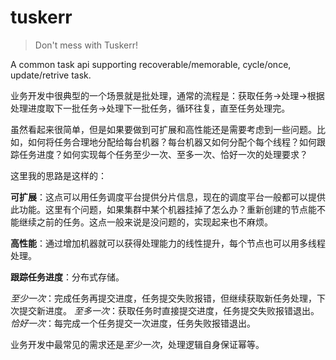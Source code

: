 # tuskerr

>Don't mess with Tuskerr!

A common task api supporting recoverable/memorable, cycle/once, update/retrive task.

业务开发中很典型的一个场景就是批处理，通常的流程是：获取任务->处理->根据处理进度取下一批任务->处理下一批任务，循环往复，直至任务处理完。

虽然看起来很简单，但是如果要做到可扩展和高性能还是需要考虑到一些问题。比如，如何将任务合理地分配给每台机器？每台机器又如何分配个每个线程？如何跟踪任务进度？如何实现每个任务至少一次、至多一次、恰好一次的处理要求？

这里我的思路是这样的：

**可扩展**：这点可以用任务调度平台提供分片信息，现在的调度平台一般都可以提供此功能。这里有个问题，如果集群中某个机器挂掉了怎么办？重新创建的节点能不能继续之前的任务。这点一般来说是没问题的，实现起来也不麻烦。

**高性能**：通过增加机器就可以获得处理能力的线性提升，每个节点也可以用多线程处理。

**跟踪任务进度**：分布式存储。

*至少一次*：完成任务再提交进度，任务提交失败报错，但继续获取新任务处理，下次提交新进度。
*至多一次*：获取任务时直接提交进度，任务提交失败报错退出。
*恰好一次*：每完成一个任务提交一次进度，任务失败报错退出。

业务开发中最常见的需求还是*至少一次*，处理逻辑自身保证幂等。
